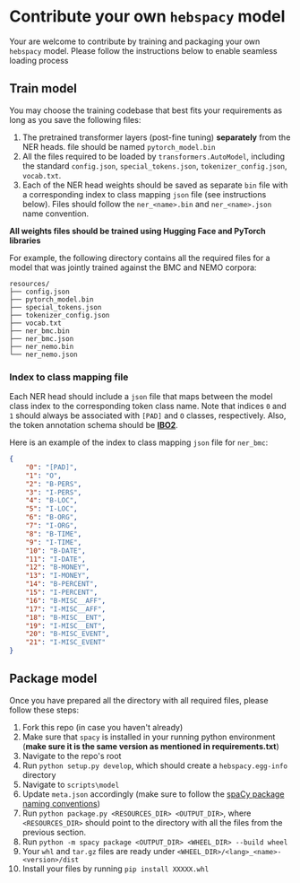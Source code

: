 # Contribute your own `hebspacy` model
Your are welcome to contribute by training and packaging your own `hebspacy` model. Please follow the instructions below to enable seamless loading process

## Train model
You may choose the training codebase that best fits your requirements as long as you save the following files:
1. The pretrained transformer layers (post-fine tuning) **separately** from the NER heads. file should be named `pytorch_model.bin`
2. All the files required to be loaded by `transformers.AutoModel`, including the standard `config.json`, `special_tokens.json`, `tokenizer_config.json`, `vocab.txt`.
3. Each of the NER head weights should be saved as separate `bin` file with a corresponding index to class mapping `json` file (see instructions below). Files should follow the `ner_<name>.bin` and `ner_<name>.json` name convention.

**All weights files should be trained using Hugging Face and PyTorch libraries**

For example, the following directory contains all the required files for a model that was jointly trained against the BMC and NEMO corpora:
````
resources/
├── config.json
├── pytorch_model.bin
├── special_tokens.json
├── tokenizer_config.json
├── vocab.txt
├── ner_bmc.bin
├── ner_bmc.json
├── ner_nemo.bin
└── ner_nemo.json
````

### Index to class mapping file
Each NER head should include a `json` file that maps between the model class index to the corresponding token class name.
Note that indices `0` and `1` should always be associated with `[PAD]` and `O` classes, respectively. Also, the token annotation schema should be [**IBO2**](https://en.wikipedia.org/wiki/Inside%E2%80%93outside%E2%80%93beginning_(tagging)).


Here is an example of the index to class mapping `json` file for `ner_bmc`:
````json
{
	"0": "[PAD]",
	"1": "O",
	"2": "B-PERS",
	"3": "I-PERS",
	"4": "B-LOC",
	"5": "I-LOC",
	"6": "B-ORG",
	"7": "I-ORG",
	"8": "B-TIME",
	"9": "I-TIME",
	"10": "B-DATE",
	"11": "I-DATE",
	"12": "B-MONEY",
	"13": "I-MONEY",
	"14": "B-PERCENT",
	"15": "I-PERCENT",
	"16": "B-MISC__AFF",
	"17": "I-MISC__AFF",
	"18": "B-MISC__ENT",
	"19": "I-MISC__ENT",
	"20": "B-MISC_EVENT",
	"21": "I-MISC_EVENT"
}
````

## Package model
Once you have prepared all the directory with all required files, please follow these steps:
1. Fork this repo (in case you haven't already)
2. Make sure that `spacy` is installed in your running python environment (**make sure it is the same version as mentioned in requirements.txt**) 
3. Navigate to the repo's root
4. Run `python setup.py develop`, which should create a `hebspacy.egg-info` directory
5. Navigate to `scripts\model`
6. Update `meta.json` accordingly (make sure to follow the [spaCy package naming conventions](https://spacy.io/models#conventions))
7. Run `python package.py <RESOURCES_DIR> <OUTPUT_DIR>`, where `<RESOURCES_DIR>` should point to the directory with all the files from the previous section.
8. Run `python -m spacy package <OUTPUT_DIR> <WHEEL_DIR> --build wheel`
9. Your `whl` and `tar.gz` files are ready under `<WHEEL_DIR>/<lang>_<name>-<version>/dist`
10. Install your files by running `pip install XXXXX.whl`